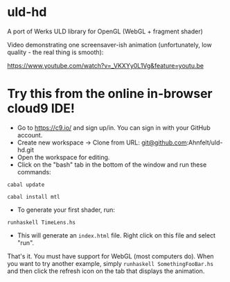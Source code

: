 uld-hd
======

A port of Werks ULD library for OpenGL (WebGL + fragment shader)

Video demonstrating one screensaver-ish animation (unfortunately, low quality - the real thing is smooth):

https://www.youtube.com/watch?v=_VKXYy0L1Vg&feature=youtu.be


Try this from the online in-browser cloud9 IDE!
===============================================

- Go to https://c9.io/ and sign up/in. You can sign in with your GitHub account.
- Create new workspace -> Clone from URL: git@github.com:Ahnfelt/uld-hd.git
- Open the workspace for editing.
- Click on the "bash" tab in the bottom of the window and run these commands:

``cabal update``

``cabal install mtl``

- To generate your first shader, run:

``runhaskell TimeLens.hs``
  
- This will generate an `index.html` file. Right click on this file and select "run".

That's it. You must have support for WebGL (most computers do). When you want to try another example, simply `runhaskell SomethingFooBar.hs` and then click the refresh icon on the tab that displays the animation.
